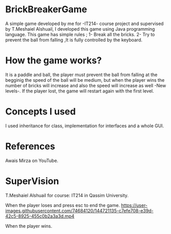 # BrickBreakerGame
A simple game developed by me for -IT214- course project and supervised by T.Meshaiel Alshuail, 
I developed this game using Java programming language. 
This game has simple rules ; 
1- Break all the bricks.
2- Try to prevent the ball from falling
,It is fully controlled by the keyboard.


# How the game works?
It is a paddle and ball, the player must prevent the ball from falling
at the begginig the speed of the ball will be medium, but when the player wins
the number of bricks will increase and also the speed will increase as well -New levels-.
If the player lost, the game will restart again with the first level.

# Concepts I used
I used inheritance for class, implementation for interfaces and a whole GUI. 

# References
Awais Mirza on YouTube.

# SuperVision 
T.Meshaiel Alshuail for course: IT214 in Qassim University.

When the player loses and press esc to end the game.
https://user-images.githubusercontent.com/74684120/144721135-c7efe708-e39d-42c5-8925-455c0b2a3a3d.mp4



When the player wins.



